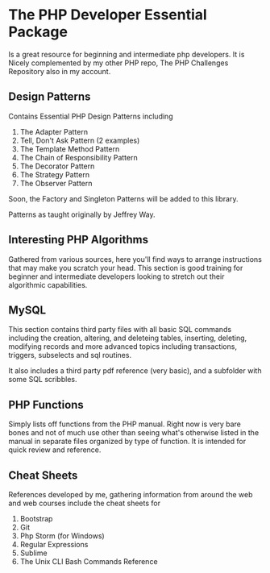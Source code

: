# The PHP Developer Essential Package

Is a great resource for beginning and intermediate php developers.
It is Nicely complemented by my other PHP repo, The PHP Challenges Repository also in my account.

## Design Patterns

Contains Essential PHP Design Patterns including

1. The Adapter Pattern
2. Tell, Don't Ask Pattern (2 examples)
3. The Template Method Pattern
4. The Chain of Responsibility Pattern
5. The Decorator Pattern
6. The Strategy Pattern
7. The Observer Pattern

Soon, the Factory and Singleton Patterns will be added to this library.

Patterns as taught originally by Jeffrey Way.

## Interesting PHP Algorithms

Gathered from various sources, here you'll find ways to arrange instructions that may make you scratch your head.
This section is good training for beginner and intermediate developers looking to stretch out their algorithmic capabilities.

## MySQL

This section contains third party files with all basic SQL commands including the creation, altering, and deleteing tables,
inserting, deleting, modifying records and more advanced topics including transactions, triggers, subselects and sql
routines.

It also includes a third party pdf reference (very basic), and a subfolder with some SQL scribbles.

## PHP Functions

Simply lists off functions from the PHP manual. Right now is very bare bones and not of much use other than seeing
what's otherwise listed in the manual in separate files organized by type of function. It is intended for quick review and reference.

## Cheat Sheets

References developed by me, gathering information from around the web and web courses include
the cheat sheets for

1. Bootstrap
2. Git
3. Php Storm (for Windows)
4. Regular Expressions
5. Sublime
6. The Unix CLI Bash Commands Reference
